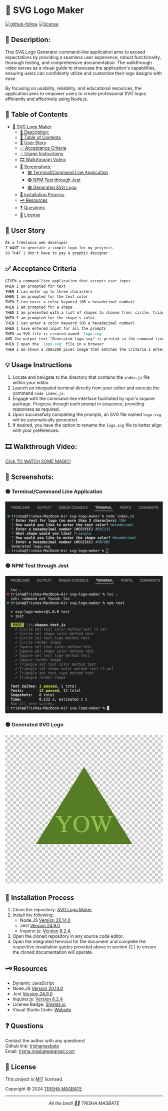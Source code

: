 # 🏁 SVG Logo Maker 

[![github-follow](https://img.shields.io/github/followers/trishamasbate?label=Follow&logoColor=purple&style=social)](https://github.com/trishamasbate)
[![license](https://img.shields.io/badge/License-MIT-brightgreen.svg)](https://choosealicense.com/licenses/mit/)


## 📃 Description:
This SVG Logo Generator command-line application aims to exceed expectations by providing a seamless user experience, robust functionality, thorough testing, and comprehensive documentation. The walkthrough video serves as a visual guide to showcase the application's capabilities, ensuring users can confidently utilize and customize their logo designs with ease.

By focusing on usability, reliability, and educational resources, the application aims to empower users to create professional SVG logos efficiently and effectively using Node.js.


## 📌 Table of Contents
- [🏁 SVG Logo Maker](#-svg-logo-maker)
  - [📃 Description:](#-description)
  - [📌 Table of Contents](#-table-of-contents)
  - [🔎 User Story](#-user-story)
  - [✅ Acceptance Criteria](#-acceptance-criteria)
  - [💡 Usage Instructions](#-usage-instructions)
  - [🎞️ Walkthrough Video:](#️-walkthrough-video)
  - [📸 Screenshots:](#-screenshots)
    - [🟢 Terminal/Command Line Application](#-terminalcommand-line-application)
    - [🟢 NPM Test through Jest](#-npm-test-through-jest)
    - [🟢 Generated SVG Logo](#-generated-svg-logo)
  - [📲 Installation Process](#-installation-process)
  - [🗝️ Resources](#️-resources)
  - [❓ Questions](#-questions)
  - [🪪 License](#-license)

## 🔎 User Story
```md
AS a freelance web developer
I WANT to generate a simple logo for my projects
SO THAT I don't have to pay a graphic designer
```

## ✅ Acceptance Criteria
```md
GIVEN a command-line application that accepts user input
WHEN I am prompted for text
THEN I can enter up to three characters
WHEN I am prompted for the text color
THEN I can enter a color keyword (OR a hexadecimal number)
WHEN I am prompted for a shape
THEN I am presented with a list of shapes to choose from: circle, triangle, and square
WHEN I am prompted for the shape's color
THEN I can enter a color keyword (OR a hexadecimal number)
WHEN I have entered input for all the prompts
THEN an SVG file is created named `logo.svg`
AND the output text "Generated logo.svg" is printed in the command line
WHEN I open the `logo.svg` file in a browser
THEN I am shown a 300x200 pixel image that matches the criteria I entered
```

## 💡 Usage Instructions
1.	Locate and navigate to the directory that contains the `index.js` file within your editor.
2.	Launch an integrated terminal directly from your editor and execute the command `node index.js`.
3.	Engage with the command-line interface facilitated by npm's inquirer package. Progress through each prompt in sequence, providing responses as required.
4.	Upon successfully completing the prompts, an SVG file named `logo.svg` will be automatically generated.
5.	If desired, you have the option to rename the `logo.svg` file to better align with your preferences.


## 🎞️ Walkthrough Video:
[Click TO WATCH SOME MAGIC!]()

## 📸 Screenshots:
### 🟢 Terminal/Command Line Application
![](./assets/terminal-inputs.png) 
### 🟢 NPM Test through Jest
![](./assets/npm-test.png)
### 🟢 Generated SVG Logo
![](./assets/sample-output.png)


## 📲 Installation Process
1. Clone the repository: [SVG Logo Maker](https://github.com/Thecaprifire/logo-folio)
2. Install the following: 
   - Node.JS [Version 20.14.0](https://nodejs.org/en/blog/release/v20.14.0/) 
   - Jest [Version 24.9.0](https://www.npmjs.com/package/jest)
   - Inquirer.js: [Version 8.2.4](https://www.npmjs.com/package/inquirer/v/8.2.4)
3. Open the cloned repository in any source code editor.
4. Open the integrated terminal for the document and complete the respective installation guides provided above in section (2.) to ensure the cloned documentation will operate.


## 🗝️ Resources
- Dynamic JavaScript
- Node.JS [Version 20.14.0](https://nodejs.org/en/blog/release/v20.14.0/)
- Jest [Version 24.9.0](https://www.npmjs.com/package/jest)
- Inquirer.js: [Version 8.2.4](https://www.npmjs.com/package/inquirer/v/8.2.4)
- License Badge: [Shields.io](https://shields.io/)
- Visual Studio Code: [Website](https://code.visualstudio.com/)


## ❓ Questions
Contact the author with any questions!<br>
Github link: [trishamasbate](https://github.com/trishamasbate)<br>
Email: trisha.masbate@gmail.com

## 🪪 License
This project is [MIT](https://choosealicense.com/licenses/mit/) licensed.<br />

Copyright © 2024 [TRISHA MASBATE](https://github.com/trishamasbate)
  
<hr>
<p align='center'><i>
All the best! 🤟🏻 TRISHA MASBATE
</i></p>
  

